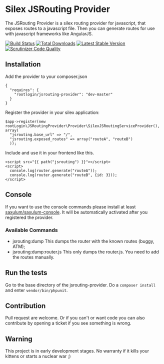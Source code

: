 Silex JSRouting Provider
========================

The JSRouting Provider is a silex routing provider for javascript, that exposes routes to a javascript file. Then you can generate routes for use with javascript frameworks like AngularJS.

[![Build Status](https://api.travis-ci.org/chrootLogin/jsrouting-provider.png?branch=master)](https://travis-ci.org/chrootlogin/jsrouting-provider)
[![Total Downloads](https://poser.pugx.org/rootlogin/jsrouting-provider/downloads.png)](https://packagist.org/packages/rootlogin/jsrouting-provider)
[![Latest Stable Version](https://poser.pugx.org/rootlogin/jsrouting-provider/v/stable.png)](https://packagist.org/packages/rootlogin/jsrouting-provider)
[![Scrutinizer Code Quality](https://scrutinizer-ci.com/g/chrootLogin/jsrouting-provider/badges/quality-score.png?b=master)](https://scrutinizer-ci.com/g/chrootLogin/jsrouting-provider/?branch=master)

Installation
------------

Add the provider to your composer.json
``` {.json}
{
  "requires": {
    "rootlogin/jsrouting-provider": "dev-master"
  }
}
```

Register the provider in your silex application:
``` {.php}
$app->register(new rootLogin\JSRoutingProvider\Provider\SilexJSRoutingServiceProvider(), array(
  "jsrouting.base_url" => "/",
  "jsrouting.exposed_routes" => array("routeA", "routeB")
  ));
```

Include and use it in your frontend like this.
``` {.html}
<script src="{{ path("jsrouting") }}"></script>
<script>
  console.log(router.generate("routeA"));
  console.log(router.generate("routeB", {id: 3}));
</script>
```

Console
-------
If you want to use the console commands please install at least [saxulum/saxulum-console](https://github.com/saxulum/saxulum-console).
It will be automatically activated after you registered the provider.

### Available Commands

* jsrouting:dump
  This dumps the router with the known routes (buggy, ATM);
* jsrouting:dump:router.js
  This only dumps the router.js. You need to add the routes manually.
  
Run the tests
-------------
Go to the base directory of the jsrouting-provider. Do a `composer install` and enter `vendor/bin/phpunit`.

Contribution
------------
Pull request are welcome. Or if you can't or want code you can also contribute by opening a ticket if you see something is wrong.
  
Warning
-------
This project is in early development stages. No warranty if it kills your kittens or starts a nuclear war ;)
